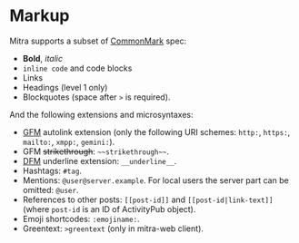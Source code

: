 # Markup

Mitra supports a subset of [CommonMark](http://commonmark.org/) spec:

- **Bold**, *italic*
- `inline code` and code blocks
- Links
- Headings (level 1 only)
- Blockquotes (space after `>` is required).

And the following extensions and microsyntaxes:

- [GFM](https://github.github.com/gfm/) autolink extension (only the following URI schemes: `http:`, `https:`, `mailto:`, `xmpp:`, `gemini:`).
- GFM ~~strikethrough~~: `~~strikethrough~~`.
- [DFM](https://support.discord.com/hc/en-us/articles/210298617-Markdown-Text-101-Chat-Formatting-Bold-Italic-Underline) underline extension: `__underline__`.
- Hashtags: `#tag`.
- Mentions: `@user@server.example`. For local users the server part can be omitted: `@user`.
- References to other posts: `[[post-id]]` and `[[post-id|link-text]]` (where `post-id` is an ID of ActivityPub object).
- Emoji shortcodes: `:emojiname:`.
- Greentext: `>greentext` (only in mitra-web client).
